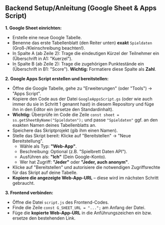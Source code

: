 ## Backend Setup/Anleitung (Google Sheet & Apps Script)

**1. Google Sheet einrichten:**

* Erstelle eine neue Google Tabelle.
* Benenne das erste Tabellenblatt (den Reiter unten) **exakt** `Spieldaten` (Groß-/Kleinschreibung beachten!).
* In Spalte A (ab Zeile 2): Trage die eindeutigen Kürzel der Teilnehmer ein (Überschrift in A1: "Kuerzel").
* In Spalte B (ab Zeile 2): Trage die zugehörigen Punktestände ein (Überschrift in B1: "Score"). **Wichtig:** Formatiere diese Spalte als **Zahl**.

**2. Google Apps Script erstellen und bereitstellen:**

* Öffne die Google Tabelle, gehe zu "Erweiterungen" (oder "Tools") -> "Apps Script".
* Kopiere den Code aus der Datei `GoogleAppsScript.gs` (oder wie auch immer du sie in Schritt 1 genannt hast) in diesem Repository und füge ihn in den Editor ein (ersetze den Standardinhalt).
* **Wichtig:** Überprüfe im Code die Zeile `const sheet = ss.getSheetByName("Spieldaten");` und passe `"Spieldaten"` ggf. an den exakten Namen deines Tabellenblatts an.
* Speichere das Skriptprojekt (gib ihm einen Namen).
* Stelle das Skript bereit: Klicke auf "Bereitstellen" -> "Neue Bereitstellung".
    * Wähle als Typ: **"Web-App"**.
    * Beschreibung: Optional (z.B. "Spielbrett Daten API").
    * Ausführen als: **"Ich"** (Dein Google-Konto).
    * Wer hat Zugriff: **"Jeder"** oder **"Jeder, auch anonym"**.
* Klicke auf "Bereitstellen" und autorisiere die notwendigen Zugriffsrechte für das Skript auf deine Tabelle.
* **Kopiere die angezeigte Web-App-URL** – diese wird im nächsten Schritt gebraucht.

**3. Frontend verbinden:**

* Öffne die Datei `script.js` des Frontend-Codes.
* Finde die Zeile `const G_SHEET_URL = "...";` am Anfang der Datei.
* Füge die **kopierte Web-App-URL** in die Anführungszeichen ein bzw. ersetze den bestehenden Link.
